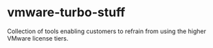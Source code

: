 # vmware-turbo-stuff
Collection of tools enabling customers to refrain from using the higher VMware license tiers.
